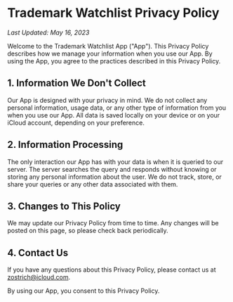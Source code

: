 # Trademark Watchlist Privacy Policy

_Last Updated: May 16, 2023_

Welcome to the Trademark Watchlist App ("App"). This Privacy Policy describes how we manage your information when you use our App. By using the App, you agree to the practices described in this Privacy Policy.

## 1. Information We Don't Collect

Our App is designed with your privacy in mind. We do not collect any personal information, usage data, or any other type of information from you when you use our App. All data is saved locally on your device or on your iCloud account, depending on your preference.

## 2. Information Processing

The only interaction our App has with your data is when it is queried to our server. The server searches the query and responds without knowing or storing any personal information about the user. We do not track, store, or share your queries or any other data associated with them.

## 3. Changes to This Policy

We may update our Privacy Policy from time to time. Any changes will be posted on this page, so please check back periodically.

## 4. Contact Us

If you have any questions about this Privacy Policy, please contact us at zostrich@icloud.com.

By using our App, you consent to this Privacy Policy.
